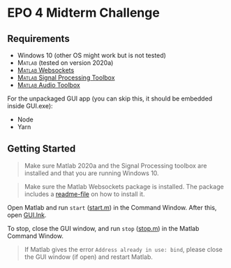 # EPO 4 Midterm Challenge

## Requirements

- Windows 10 (other OS might work but is not tested)
- <span style='font-variant: small-caps;'>Matlab</span> (tested on version 2020a)
- <a href='https://www.mathworks.com/matlabcentral/fileexchange/50040-jebej-matlabwebsocket'><span style='font-variant: small-caps;'>Matlab</span> Websockets</a>
- <a href='https://nl.mathworks.com/products/signal.html'><span style='font-variant: small-caps;'>Matlab</span> Signal Processing Toolbox</a>
- <a href='https://www.mathworks.com/products/audio.html'><span style='font-variant: small-caps;'>Matlab</span> Audio Toolbox</a>

For the unpackaged GUI app (you can skip this, it should be embedded inside GUI.exe):

- Node
- Yarn

## Getting Started

> Make sure Matlab 2020a and the Signal Processing toolbox are installed and that you are running Windows 10.

> Make sure the Matlab Websockets package is installed. The package includes a [readme-file](./MatlabWebSocket/README.md) on how to install it.

Open Matlab and run `start` ([start.m](./start.m)) in the Command Window. After this, open [GUI.lnk](./GUI.lnk).

To stop, close the GUI window, and run `stop` ([stop.m](./stop.m)) in the Matlab Command Window.

> If Matlab gives the error `Address already in use: bind`, please close the GUI window (if open) and restart Matlab.
